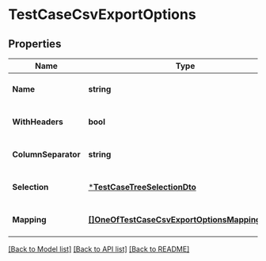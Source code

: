 # TestCaseCsvExportOptions

## Properties
Name | Type | Description | Notes
------------ | ------------- | ------------- | -------------
**Name** | **string** |  | [optional] [default to null]
**WithHeaders** | **bool** |  | [optional] [default to null]
**ColumnSeparator** | **string** |  | [optional] [default to null]
**Selection** | [***TestCaseTreeSelectionDto**](TestCaseTreeSelectionDto.md) |  | [optional] [default to null]
**Mapping** | [**[]OneOfTestCaseCsvExportOptionsMappingItems**](.md) |  | [optional] [default to null]

[[Back to Model list]](../README.md#documentation-for-models) [[Back to API list]](../README.md#documentation-for-api-endpoints) [[Back to README]](../README.md)


